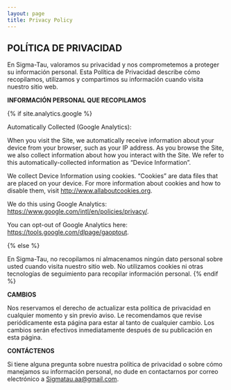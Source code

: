 ```yaml
---
layout: page
title: Privacy Policy
---
```


<div class="col-lg-12 text-center">
	<h2 class="section-heading text-uppercase">POLÍTICA DE PRIVACIDAD</h2>
</div>

En Sigma-Tau, valoramos su privacidad y nos comprometemos a proteger su información personal. Esta Política de Privacidad describe cómo recopilamos, utilizamos y compartimos su información cuando visita nuestro sitio web.

**INFORMACIÓN PERSONAL QUE RECOPILAMOS**

{% if site.analytics.google %}

Automatically Collected (Google Analytics):

When you visit the Site, we automatically receive information about your device from your browser, such as your IP address. As you browse the Site, we also collect information about how you interact with the Site. We refer to this automatically-collected information as “Device Information”.

We collect Device Information using cookies. “Cookies” are data files that are placed on your device. For more information about cookies and how to disable them, visit http://www.allaboutcookies.org.

We do this using Google Analytics: <https://www.google.com/intl/en/policies/privacy/>.

You can opt-out of Google Analytics here: <https://tools.google.com/dlpage/gaoptout>.

{% else %}

En Sigma-Tau, no recopilamos ni almacenamos ningún dato personal sobre usted cuando visita nuestro sitio web. No utilizamos cookies ni otras tecnologías de seguimiento para recopilar información personal.
{% endif %}

**CAMBIOS**

Nos reservamos el derecho de actualizar esta política de privacidad en cualquier momento y sin previo aviso. Le recomendamos que revise periódicamente esta página para estar al tanto de cualquier cambio. Los cambios serán efectivos inmediatamente después de su publicación en esta página.

**CONTÁCTENOS**

Si tiene alguna pregunta sobre nuestra política de privacidad o sobre cómo manejamos su información personal, no dude en contactarnos por correo electrónico a Sigmatau.aa@gmail.com.
